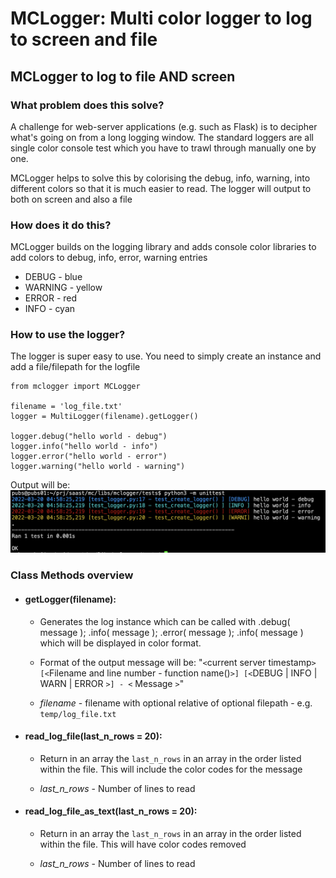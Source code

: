 # MCLogger: Multi color logger to log to screen and file



## MCLogger to log to file AND screen

### What problem does this solve?
A challenge for web-server applications (e.g. such as Flask) is to decipher what's going on from a long logging window.  The standard loggers are all single color console test which you have to trawl through manually one by one.

MCLogger helps to solve this by colorising the debug, info, warning, into different colors so that it is much easier to read.  The logger will output to both on screen and also a file

### How does it do this?
MCLogger builds on the logging library and adds console color libraries to add colors to debug, info, error, warning entries

* DEBUG - blue
* WARNING - yellow
* ERROR - red
* INFO - cyan

### How to use the logger?
The logger is super easy to use.  You need to simply create an instance and add a file/filepath for the logfile

```
from mclogger import MCLogger

filename = 'log_file.txt'
logger = MultiLogger(filename).getLogger()

logger.debug("hello world - debug")
logger.info("hello world - info")
logger.error("hello world - error")
logger.warning("hello world - warning")
```
Output will be:
![Output for mclogger](readme/mclogger.png)

### Class Methods overview

- #### getLogger(filename):
	- Generates the log instance which can be called with .debug( message ); .info( message ); .error( message ); .info( message ) which will be displayed in color format.

	- Format of the output message will be:
		"`<`current server timestamp`>` `[<`Filename and line number - function name()`>] [<`DEBUG | INFO | WARN | ERROR `>] - <` Message `>`"

	- *filename* - filename with optional relative of optional filepath - e.g. `temp/log_file.txt`

- #### read_log_file(last_n_rows = 20):
	- Return in an array the `last_n_rows` in an array in the order listed within the file.  This will include the color codes for the message

	- *last_n_rows* - Number of lines to read

- #### read_log_file_as_text(last_n_rows = 20):
	- Return in an array the `last_n_rows` in an array in the order listed within the file.  This will have color codes removed

	- *last_n_rows* - Number of lines to read
